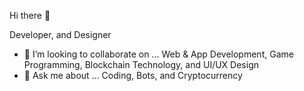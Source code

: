 Hi there 👋

Developer, and Designer

- 👯 I’m looking to collaborate on ... Web & App Development, Game Programming, Blockchain Technology, and UI/UX Design
- 💬 Ask me about ... Coding, Bots, and Cryptocurrency
